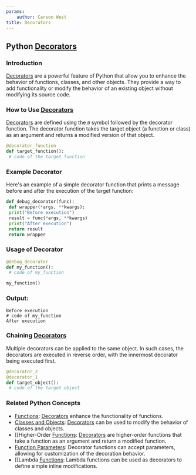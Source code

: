 ```yaml
---
params:
	author: Carson West
title: Decorators
--- 
```

## Python [Decorators](./../decorators/)

### Introduction
 [Decorators](./../decorators/) are a powerful feature of Python that allow you to enhance the behavior of functions, classes, and other objects. They provide a way to add functionality or modify the behavior of an existing object without modifying its source code.

### How to Use [Decorators](./../decorators/)
 [Decorators](./../decorators/) are defined using the `@` symbol followed by the decorator function. The decorator function takes the target object (a function or class) as an argument and returns a modified version of that object.

```python
@decorator_function
def target_function():
 # code of the target function
```

### Example Decorator
Here's an example of a simple decorator function that prints a message before and after the execution of the target function:

```python
def debug_decorator(func):
 def wrapper(*args, **kwargs):
 print("Before execution")
 result = func(*args, **kwargs)
 print("After execution")
 return result
 return wrapper
```

### Usage of Decorator
```python
@debug_decorator
def my_function():
 # code of my_function

my_function()
```

### Output:
```console
Before execution
# code of my_function
After execution
```

### Chaining [Decorators](./../decorators/)
Multiple decorators can be applied to the same object. In such cases, the decorators are executed in reverse order, with the innermost decorator being executed first.

```python
@decorator_2
@decorator_1
def target_object():
 # code of the target object
```

### Related Python Concepts

- [Functions](./../functions/): [Decorators](./../decorators/) enhance the functionality of functions.
- [Classes and Objects](./../classes-and-objects/): [Decorators](./../decorators/) can be used to modify the behavior of classes and objects.
- [[Higher-Order [Functions](./../functions/): [Decorators](./../decorators/) are higher-order functions that take a function as an argument and return a modified function.
- [Function Parameters](./../function-parameters/): Decorator functions can accept parameters, allowing for customization of the decoration behavior.
- [[Lambda [Functions](./../functions/): Lambda functions can be used as decorators to define simple inline modifications.